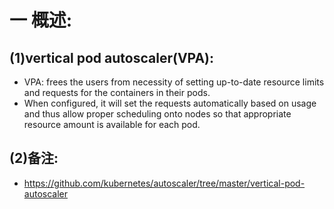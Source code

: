 # 一 概述:
## (1)vertical pod autoscaler(VPA):
- VPA: frees the users from necessity of setting up-to-date resource limits and requests for the containers in their pods. 
- When configured, it will set the requests automatically based on usage and thus allow proper scheduling onto nodes so that appropriate resource amount is available for each pod. 

## (2)备注:
- https://github.com/kubernetes/autoscaler/tree/master/vertical-pod-autoscaler
